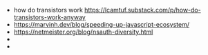 - how do transistors work https://lcamtuf.substack.com/p/how-do-transistors-work-anyway
- https://marvinh.dev/blog/speeding-up-javascript-ecosystem/
- https://netmeister.org/blog/nsauth-diversity.html
-
-